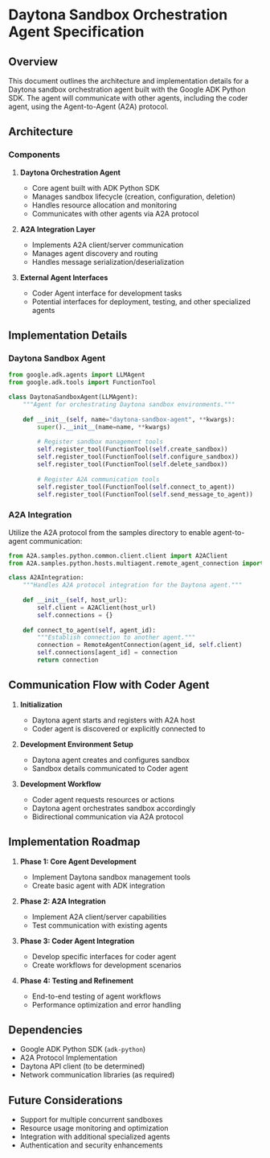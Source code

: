 # Daytona Sandbox Orchestration Agent Specification

## Overview

This document outlines the architecture and implementation details for a Daytona sandbox orchestration agent built with the Google ADK Python SDK. The agent will communicate with other agents, including the coder agent, using the Agent-to-Agent (A2A) protocol.

## Architecture

### Components

1. **Daytona Orchestration Agent**
   - Core agent built with ADK Python SDK
   - Manages sandbox lifecycle (creation, configuration, deletion)
   - Handles resource allocation and monitoring
   - Communicates with other agents via A2A protocol

2. **A2A Integration Layer**
   - Implements A2A client/server communication
   - Manages agent discovery and routing
   - Handles message serialization/deserialization

3. **External Agent Interfaces**
   - Coder Agent interface for development tasks
   - Potential interfaces for deployment, testing, and other specialized agents

## Implementation Details

### Daytona Sandbox Agent

```python
from google.adk.agents import LLMAgent
from google.adk.tools import FunctionTool

class DaytonaSandboxAgent(LLMAgent):
    """Agent for orchestrating Daytona sandbox environments."""
    
    def __init__(self, name="daytona-sandbox-agent", **kwargs):
        super().__init__(name=name, **kwargs)
        
        # Register sandbox management tools
        self.register_tool(FunctionTool(self.create_sandbox))
        self.register_tool(FunctionTool(self.configure_sandbox))
        self.register_tool(FunctionTool(self.delete_sandbox))
        
        # Register A2A communication tools
        self.register_tool(FunctionTool(self.connect_to_agent))
        self.register_tool(FunctionTool(self.send_message_to_agent))
```

### A2A Integration

Utilize the A2A protocol from the samples directory to enable agent-to-agent communication:

```python
from A2A.samples.python.common.client.client import A2AClient
from A2A.samples.python.hosts.multiagent.remote_agent_connection import RemoteAgentConnection

class A2AIntegration:
    """Handles A2A protocol integration for the Daytona agent."""
    
    def __init__(self, host_url):
        self.client = A2AClient(host_url)
        self.connections = {}
        
    def connect_to_agent(self, agent_id):
        """Establish connection to another agent."""
        connection = RemoteAgentConnection(agent_id, self.client)
        self.connections[agent_id] = connection
        return connection
```

## Communication Flow with Coder Agent

1. **Initialization**
   - Daytona agent starts and registers with A2A host
   - Coder agent is discovered or explicitly connected to

2. **Development Environment Setup**
   - Daytona agent creates and configures sandbox
   - Sandbox details communicated to Coder agent

3. **Development Workflow**
   - Coder agent requests resources or actions
   - Daytona agent orchestrates sandbox accordingly
   - Bidirectional communication via A2A protocol

## Implementation Roadmap

1. **Phase 1: Core Agent Development**
   - Implement Daytona sandbox management tools
   - Create basic agent with ADK integration

2. **Phase 2: A2A Integration**
   - Implement A2A client/server capabilities
   - Test communication with existing agents

3. **Phase 3: Coder Agent Integration**
   - Develop specific interfaces for coder agent
   - Create workflows for development scenarios

4. **Phase 4: Testing and Refinement**
   - End-to-end testing of agent workflows
   - Performance optimization and error handling

## Dependencies

- Google ADK Python SDK (`adk-python`)
- A2A Protocol Implementation
- Daytona API client (to be determined)
- Network communication libraries (as required)

## Future Considerations

- Support for multiple concurrent sandboxes
- Resource usage monitoring and optimization
- Integration with additional specialized agents
- Authentication and security enhancements